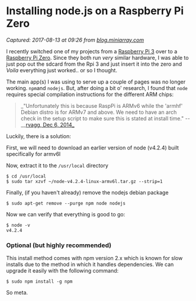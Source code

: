 # Installing node.js on a Raspberry Pi Zero

_Captured: 2017-08-13 at 09:26 from [blog.miniarray.com](https://blog.miniarray.com/installing-node-js-on-a-raspberry-pi-zero-21a1522db2bb)_

I recently switched one of my projects from a [Raspberry Pi 3](https://www.amazon.com/Raspberry-Pi-RASP-PI-3-Model-Motherboard/dp/B01CD5VC92?&_encoding=UTF8&tag=miniarray-20&linkCode=ur2&linkId=1afb51024aeabc438e832209aac70d23&camp=1789&creative=9325) over to a [Raspberry Pi Zero](https://www.amazon.com/Raspberry-Pi-RASP-PI-3-Model-Motherboard/dp/B01CD5VC92?&_encoding=UTF8&tag=miniarray-20&linkCode=ur2&linkId=1afb51024aeabc438e832209aac70d23&camp=1789&creative=9325). Since they both run _very_ similar hardware, I was able to just pop out the sdcard from the Rpi 3 and just insert it into the zero and _Voila_ everything just worked.. or so I thought.

The main app(s) I was using to serve up a couple of pages was no longer working. `npm`and `nodejs`. But, after doing a bit o' research, I found that `node` requires special compilation instructions for the different ARM chips:

> _"Unfortunately this is because RaspPi is ARMv6 while the 'armhf' Debian distro is for ARMv7 and above. We need to have an arch check in the setup script to make sure this is stated at install time." -- __[rvagg, Dec 6, 2014_](https://github.com/nodesource/distributions/issues/44#issuecomment-65916201)

Luckily, there is a solution:

First, we will need to download an earlier version of node (v4.2.4) built specifically for armv6l

Now, extract it to the `/usr/local` directory
    
    
    $ cd /usr/local  
    $ sudo tar xzvf ~/node-v4.2.4-linux-armv6l.tar.gz --strip=1

Finally, (if you haven't already) remove the nodejs debian package
    
    
    $ sudo apt-get remove --purge npm node nodejs

Now we can verify that everything is good to go:
    
    
    $ node -v  
    v4.2.4

### Optional (but highly recommended)

This install method comes with npm version 2.x which is known for slow installs due to the method in which it handles dependencies. We can upgrade it easily with the following command:
    
    
    $ sudo npm install -g npm

So meta.
